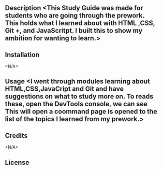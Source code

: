# <Bridgers prework study guide web page>

## Description <This Study Guide was made for students who are going through the prework. This holds what I learned about with HTML ,CSS, Git +, and JavaScritpt. I built this to show my ambition for wanting to learn.>


## Installation 

<N/A>


## Usage <I went through modules learning about HTML,CSS,JavaCript and Git and have suggestions on what to study more on. To reads these, open the DevTools console, we can see This will open a coommand page is opened to the list of the topics I learned from my prework.>


## Credits 

<N/A>



## License 

<MIT>